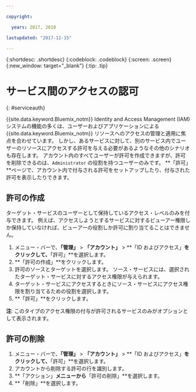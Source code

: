 ```yaml
---

copyright:

  years: 2017, 2018

lastupdated: "2017-12-15"

---
```


{:shortdesc: .shortdesc}
{:codeblock: .codeblock}
{:screen: .screen}
{:new_window: target="_blank"}
{:tip: .tip}


# サービス間のアクセスの認可
{: #serviceauth}

{{site.data.keyword.Bluemix_notm}} Identity and Access Management (IAM) システムの機能の多くは、ユーザーおよびアプリケーションによる {{site.data.keyword.Bluemix_notm}} リソースへのアクセスの管理と適用に焦点を合わせています。 しかし、あるサービスに対して、別のサービス内でユーザーのリソースにアクセスする許可を与える必要があるようなその他のシナリオも存在します。 アカウント内のすべてユーザーが許可を作成できますが、許可を削除できるのは、`Administrator` の役割を持つユーザーのみです。 **「許可」**ページで、アカウント内で付与される許可をセットアップしたり、付与された許可を表示したりできます。

## 許可の作成

ターゲット・サービスのユーザーとして保持しているアクセス・レベルのみを付与できます。 例えば、アクセスしようとするサービスに対するビューアー権限しか保持していなければ、ビューアーの役割しか許可に割り当てることはできません。

1. メニュー・バーで、**「管理」** &gt; **「アカウント」** &gt; **「ID およびアクセス」**をクリックして、**「許可」**を選択します。
2. **「許可の作成」**をクリックします。
3. 許可のソースとターゲットを選択します。 ソース・サービスには、選択されたターゲット・サービスに対するアクセス権限が与えられます。
4. ターゲット・サービスにアクセスするときにソース・サービスにアクセス権限を割り当てるための役割を選択します。
5. **「許可」**をクリックします。

**注**: このタイプのアクセス権限の付与が許可されるサービスのみがオプションとして表示されます。

## 許可の削除

1. メニュー・バーで、**「管理」** &gt; **「アカウント」** &gt; **「ID およびアクセス」**をクリックして、**「許可」**を選択します。
2. アカウントから削除する許可の行を識別します。
3. **「アクション」**メニューから**「許可の削除」**を選択します。
5. **「削除」**を選択します。
